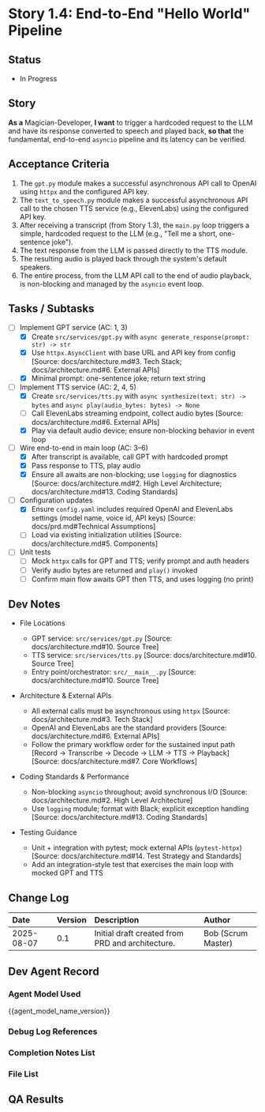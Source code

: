 # Story 1.4: End-to-End "Hello World" Pipeline

## Status
- In Progress

## Story
**As a** Magician-Developer, **I want** to trigger a hardcoded request to the LLM and have its response converted to speech and played back, **so that** the fundamental, end-to-end `asyncio` pipeline and its latency can be verified.

## Acceptance Criteria
1. The `gpt.py` module makes a successful asynchronous API call to OpenAI using `httpx` and the configured API key.
2. The `text_to_speech.py` module makes a successful asynchronous API call to the chosen TTS service (e.g., ElevenLabs) using the configured API key.
3. After receiving a transcript (from Story 1.3), the `main.py` loop triggers a simple, hardcoded request to the LLM (e.g., "Tell me a short, one-sentence joke").
4. The text response from the LLM is passed directly to the TTS module.
5. The resulting audio is played back through the system's default speakers.
6. The entire process, from the LLM API call to the end of audio playback, is non-blocking and managed by the `asyncio` event loop.

## Tasks / Subtasks
- [ ] Implement GPT service (AC: 1, 3)
  - [x] Create `src/services/gpt.py` with `async generate_response(prompt: str) -> str`
  - [x] Use `httpx.AsyncClient` with base URL and API key from config [Source: docs/architecture.md#3. Tech Stack; docs/architecture.md#6. External APIs]
  - [x] Minimal prompt: one-sentence joke; return text string
- [ ] Implement TTS service (AC: 2, 4, 5)
  - [x] Create `src/services/tts.py` with `async synthesize(text: str) -> bytes` and `async play(audio_bytes: bytes) -> None`
  - [ ] Call ElevenLabs streaming endpoint, collect audio bytes [Source: docs/architecture.md#6. External APIs]
  - [x] Play via default audio device; ensure non-blocking behavior in event loop
- [ ] Wire end-to-end in main loop (AC: 3–6)
  - [x] After transcript is available, call GPT with hardcoded prompt
  - [x] Pass response to TTS, play audio
  - [x] Ensure all awaits are non-blocking; use `logging` for diagnostics [Source: docs/architecture.md#2. High Level Architecture; docs/architecture.md#13. Coding Standards]
- [ ] Configuration updates
  - [x] Ensure `config.yaml` includes required OpenAI and ElevenLabs settings (model name, voice id, API keys) [Source: docs/prd.md#Technical Assumptions]
  - [ ] Load via existing initialization utilities [Source: docs/architecture.md#5. Components]
- [ ] Unit tests
  - [ ] Mock `httpx` calls for GPT and TTS; verify prompt and auth headers
  - [ ] Verify audio bytes are returned and `play()` invoked
  - [ ] Confirm main flow awaits GPT then TTS, and uses logging (no print)

## Dev Notes

- File Locations
  - GPT service: `src/services/gpt.py` [Source: docs/architecture.md#10. Source Tree]
  - TTS service: `src/services/tts.py` [Source: docs/architecture.md#10. Source Tree]
  - Entry point/orchestrator: `src/__main__.py` [Source: docs/architecture.md#10. Source Tree]

- Architecture & External APIs
  - All external calls must be asynchronous using `httpx` [Source: docs/architecture.md#3. Tech Stack]
  - OpenAI and ElevenLabs are the standard providers [Source: docs/architecture.md#6. External APIs]
  - Follow the primary workflow order for the sustained input path [Record -> Transcribe -> Decode -> LLM -> TTS -> Playback] [Source: docs/architecture.md#7. Core Workflows]

- Coding Standards & Performance
  - Non-blocking `asyncio` throughout; avoid synchronous I/O [Source: docs/architecture.md#2. High Level Architecture]
  - Use `logging` module; format with Black; explicit exception handling [Source: docs/architecture.md#13. Coding Standards]

- Testing Guidance
  - Unit + integration with pytest; mock external APIs (`pytest-httpx`) [Source: docs/architecture.md#14. Test Strategy and Standards]
  - Add an integration-style test that exercises the main loop with mocked GPT and TTS

## Change Log
| Date | Version | Description | Author |
| :--- | :--- | :--- | :--- |
| 2025-08-07 | 0.1 | Initial draft created from PRD and architecture. | Bob (Scrum Master) |

## Dev Agent Record

### Agent Model Used
{{agent_model_name_version}}

### Debug Log References

### Completion Notes List

### File List

## QA Results
